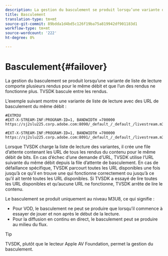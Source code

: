 ```yaml
---
description: La gestion du basculement se produit lorsqu’une variante de liste de lecture comporte plusieurs rendus pour le même débit et que l’un des rendus ne fonctionne plus. TVSDK bascule entre les rendus.
title: Basculement
translation-type: tm+mt
source-git-commit: 89bdda1d4bd5c126f19ba75a819942df901183d1
workflow-type: tm+mt
source-wordcount: '222'
ht-degree: 0%

---
```



# Basculement{#failover}

La gestion du basculement se produit lorsqu’une variante de liste de lecture comporte plusieurs rendus pour le même débit et que l’un des rendus ne fonctionne plus. TVSDK bascule entre les rendus.

L’exemple suivant montre une variante de liste de lecture avec des URL de basculement du même débit :

```
#EXTM3U
#EXT-X-STREAM-INF:PROGRAM-ID=1, BANDWIDTH =700000
https://sj2slu225.corp.adobe.com:8090/_default_/_default_/livestream.m3u8   

#EXT-X-STREAM-INF:PROGRAM-ID=1, BANDWIDTH =700000
https://sj2slu225.corp.adobe.com:8091/_default_/_default_/livestream.m3u8
```

Lorsque TVSDK charge la liste de lecture des variantes, il crée une file d’attente contenant les URL de tous les rendus du contenu pour le même débit de bits. En cas d’échec d’une demande d’URL, TVSDK utilise l’URL suivante du même débit depuis la file d’attente de basculement. En cas de défaillance spécifique, TVSDK parcourt toutes les URL disponibles une fois jusqu’à ce qu’il en trouve une qui fonctionne correctement ou jusqu’à ce qu’il ait tenté toutes les URL disponibles. Si TVSDK a essayé de lire toutes les URL disponibles et qu’aucune URL ne fonctionne, TVSDK arrête de lire le contenu.

Le basculement se produit uniquement au niveau M3U8, ce qui signifie :

* Pour VOD, le basculement ne peut se produire que lorsqu’il commence à essayer de jouer et non après le début de la lecture.
* Pour la diffusion en continu en direct, le basculement peut se produire au milieu du flux.

>[!TIP]
>
>TVSDK, plutôt que le lecteur Apple AV Foundation, permet la gestion du basculement.

